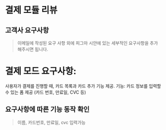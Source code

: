 # 결제 모듈 리뷰

## 고객사 요구사항
> 이메일에 작성된 요구 사항 외에 피그마 시안에 있는 세부적인 요구사항을 추가해주시면 됩니다.
# 결제 모드 요구사항: 
사용자가 결제를 진행할 때, 카드 목록과 카드 추가 기능 제공. 
기능: 카드 정보를 입력할 수 있는 폼 제공 (카드 번호, 만료일, CVC 등)
## 요구사항에 따른 기능 동작 확인

> 이름, 카드번호, 만료일, cvc 입력가능
